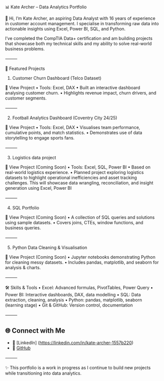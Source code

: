 📊 Kate Archer – Data Analytics Portfolio

👋 Hi, I’m Kate Archer, an aspiring Data Analyst with 16 years of experience in customer account management. I specialise in transforming raw data into actionable insights using Excel, Power BI, SQL, and Python.

I’ve completed the CompTIA Data+ certification and am building projects that showcase both my technical skills and my ability to solve real-world business problems.

⸻

🚀 Featured Projects

1. Customer Churn Dashboard (Telco Dataset)

🔗 View Project
	•	Tools: Excel, DAX
	•	Built an interactive dashboard analysing customer churn.
	•	Highlights revenue impact, churn drivers, and customer segments.

⸻

2. Football Analytics Dashboard (Coventry City 24/25)

🔗 View Project
	•	Tools: Excel, DAX
	•	Visualises team performance, cumulative points, and match statistics.
	•	Demonstrates use of data storytelling to engage sports fans.

⸻

3. Logistics data project

🔗 View Project (Coming Soon)
	•	Tools: Excel, SQL, Power BI
	•	Based on real-world logistics experience.
	•	Planned project exploring logistics datasets to highlight operational inefficiencies and asset tracking challenges. This will showcase data wrangling, reconciliation, and insight generation using Excel, Power BI

⸻

4. SQL Portfolio

🔗 View Project (Coming Soon)
	•	A collection of SQL queries and solutions using sample datasets.
	•	Covers joins, CTEs, window functions, and business queries.

⸻

5. Python Data Cleaning & Visualisation

🔗 View Project (Coming Soon)
	•	Jupyter notebooks demonstrating Python for cleaning messy datasets.
	•	Includes pandas, matplotlib, and seaborn for analysis & charts.

⸻

🛠 Skills & Tools
	•	Excel: Advanced formulas, PivotTables, Power Query
	•	Power BI: Interactive dashboards, DAX, data modelling
	•	SQL: Data extraction, cleaning, analysis
	•	Python: pandas, matplotlib, seaborn (learning stage)
	•	Git & GitHub: Version control, documentation

⸻

## 🌐 Connect with Me  

- 🔗 [LinkedIn] (https://linkedin.com/in/kate-archer-1557b220)  
- 📂 [GitHub](https://github.com/KateArcherData)  
  

⸻

✨ This portfolio is a work in progress as I continue to build new projects while transitioning into data analytics.
